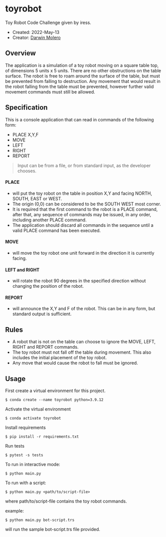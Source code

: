 toyrobot
========

Toy Robot Code Challenge given by iress.

- Created:  2022-May-13
- Creator:  [Darwin Molero](mailto:darwin.molero@coderax.com)


Overview
--------

The application is a simulation of a toy robot moving on a square table top, of dimensions 5 units x 5 units. There are no
other obstructions on the table surface. The robot is free to roam around the surface of the table, but must be prevented
from falling to destruction. Any movement that would result in the robot falling from the table must be prevented,
however further valid movement commands must still be allowed.


Specification
-------------

This is a console application that can read in commands of the following form:

* PLACE X,Y,F
* MOVE
* LEFT
* RIGHT
* REPORT

> Input can be from a file, or from standard input, as the developer chooses.


#### PLACE

* will put the toy robot on the table in position X,Y and facing NORTH, SOUTH, EAST or WEST. 
* The origin (0,0)
can be considered to be the SOUTH WEST most corner. 
* It is required that the first command to the robot is a PLACE
command, after that, any sequence of commands may be issued, in any order, including another PLACE command. 
* The
application should discard all commands in the sequence until a valid PLACE command has been executed.


#### MOVE

* will move the toy robot one unit forward in the direction it is currently facing.


#### LEFT and RIGHT 
* will rotate the robot 90 degrees in the specified direction without changing the position of the robot.

#### REPORT

* will announce the X,Y and F of the robot. This can be in any form, but standard output is sufficient.


Rules
-----

* A robot that is not on the table can choose to ignore the MOVE, LEFT, RIGHT and REPORT commands.
* The toy robot must not fall off the table during movement. This also includes the initial placement of the toy robot. 
* Any
move that would cause the robot to fall must be ignored.


Usage
-----

First create a virtual environment for this project.

    $ conda create --name toyrobot python=3.9.12

Activate the virtual environment

    $ conda activate toyrobot

Install requirements

    $ pip install -r requirements.txt

Run tests

    $ pytest -s tests

To run in interactive mode:

    $ python main.py

To run with a script:

    $ python main.py <path/to/script-file>

where path/to/script-file contains the toy robot commands.

example:

    $ python main.py bot-script.trs

will run the sample bot-script.trs file provided. 
